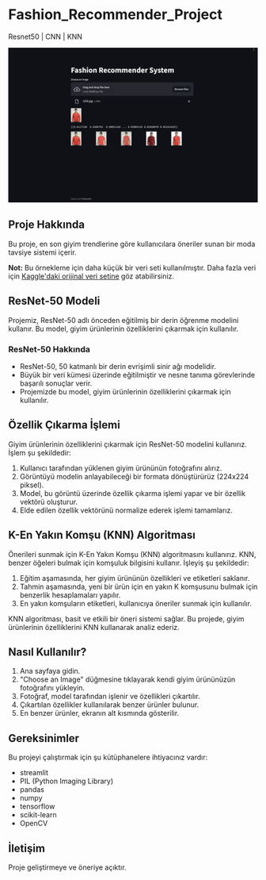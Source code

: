 # Fashion_Recommender_Project
Resnet50 | CNN | KNN 

![Proje Görseli](streamlit_image.jpg)

## Proje Hakkında

Bu proje, en son giyim trendlerine göre kullanıcılara öneriler sunan bir moda tavsiye sistemi içerir.

**Not:** Bu örnekleme için daha küçük bir veri seti kullanılmıştır. Daha fazla veri için [Kaggle'daki orijinal veri setine](https://www.kaggle.com/datasets/paramaggarwal/fashion-product-images-dataset) göz atabilirsiniz.

## ResNet-50 Modeli

Projemiz, ResNet-50 adlı önceden eğitilmiş bir derin öğrenme modelini kullanır. Bu model, giyim ürünlerinin özelliklerini çıkarmak için kullanılır.

### ResNet-50 Hakkında

- ResNet-50, 50 katmanlı bir derin evrişimli sinir ağı modelidir.
- Büyük bir veri kümesi üzerinde eğitilmiştir ve nesne tanıma görevlerinde başarılı sonuçlar verir.
- Projemizde bu model, giyim ürünlerinin özelliklerini çıkarmak için kullanılır.

## Özellik Çıkarma İşlemi

Giyim ürünlerinin özelliklerini çıkarmak için ResNet-50 modelini kullanırız. İşlem şu şekildedir:

1. Kullanıcı tarafından yüklenen giyim ürününün fotoğrafını alırız.
2. Görüntüyü modelin anlayabileceği bir formata dönüştürürüz (224x224 piksel).
3. Model, bu görüntü üzerinde özellik çıkarma işlemi yapar ve bir özellik vektörü oluşturur.
4. Elde edilen özellik vektörünü normalize ederek işlemi tamamlarız.

## K-En Yakın Komşu (KNN) Algoritması

Önerileri sunmak için K-En Yakın Komşu (KNN) algoritmasını kullanırız. KNN, benzer öğeleri bulmak için komşuluk bilgisini kullanır. İşleyiş şu şekildedir:

1. Eğitim aşamasında, her giyim ürününün özellikleri ve etiketleri saklanır.
2. Tahmin aşamasında, yeni bir ürün için en yakın K komşusunu bulmak için benzerlik hesaplamaları yapılır.
3. En yakın komşuların etiketleri, kullanıcıya öneriler sunmak için kullanılır.

KNN algoritması, basit ve etkili bir öneri sistemi sağlar. Bu projede, giyim ürünlerinin özelliklerini KNN kullanarak analiz ederiz.

## Nasıl Kullanılır?

1. Ana sayfaya gidin.
2. "Choose an Image" düğmesine tıklayarak kendi giyim ürününüzün fotoğrafını yükleyin.
3. Fotoğraf, model tarafından işlenir ve özellikleri çıkartılır.
4. Çıkartılan özellikler kullanılarak benzer ürünler bulunur.
5. En benzer ürünler, ekranın alt kısmında gösterilir.

## Gereksinimler

Bu projeyi çalıştırmak için şu kütüphanelere ihtiyacınız vardır:

- streamlit
- PIL (Python Imaging Library)
- pandas
- numpy
- tensorflow
- scikit-learn
- OpenCV

## İletişim

Proje geliştirmeye ve öneriye açıktır. 

